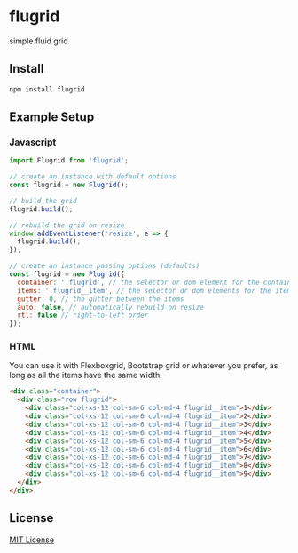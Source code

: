 flugrid
=======
simple fluid grid

Install
-------

```bash
npm install flugrid
```

Example Setup
-------------

### Javascript
```javascript
import Flugrid from 'flugrid';

// create an instance with default options
const flugrid = new Flugrid();

// build the grid
flugrid.build();

// rebuild the grid on resize
window.addEventListener('resize', e => {
  flugrid.build();
});

// create an instance passing options (defaults)
const flugrid = new Flugrid({
  container: '.flugrid', // the selector or dom element for the container
  items: '.flugrid__item', // the selector or dom elements for the items
  gutter: 0, // the gutter between the items
  auto: false, // automatically rebuild on resize
  rtl: false // right-to-left order
});
```

### HTML
You can use it with Flexboxgrid, Bootstrap grid or whatever you prefer, as long as all the items have the same width.
```html
<div class="container">
  <div class="row flugrid">
    <div class="col-xs-12 col-sm-6 col-md-4 flugrid__item">1</div>
    <div class="col-xs-12 col-sm-6 col-md-4 flugrid__item">2</div>
    <div class="col-xs-12 col-sm-6 col-md-4 flugrid__item">3</div>
    <div class="col-xs-12 col-sm-6 col-md-4 flugrid__item">4</div>
    <div class="col-xs-12 col-sm-6 col-md-4 flugrid__item">5</div>
    <div class="col-xs-12 col-sm-6 col-md-4 flugrid__item">6</div>
    <div class="col-xs-12 col-sm-6 col-md-4 flugrid__item">7</div>
    <div class="col-xs-12 col-sm-6 col-md-4 flugrid__item">8</div>
    <div class="col-xs-12 col-sm-6 col-md-4 flugrid__item">9</div>
  </div>
</div>
```

License
-------

[MIT License](LICENSE)
